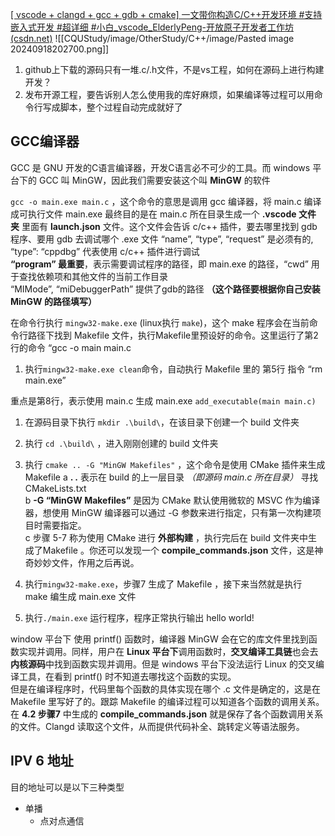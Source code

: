 [[ vscode + clangd + gcc + gdb + cmake] 一文带你构造C/C++开发环境 #支持嵌入式开发 #超详细 #小白_vscode_ElderlyPeng-开放原子开发者工作坊 (csdn.net)](https://openatomworkshop.csdn.net/66470558b12a9d168eb6ef88.html?dp_token=eyJ0eXAiOiJKV1QiLCJhbGciOiJIUzI1NiJ9.eyJpZCI6MTU4NzMxOSwiZXhwIjoxNzI3MjY2NTE3LCJpYXQiOjE3MjY2NjE3MTcsInVzZXJuYW1lIjoibTBfNzM1NTM0MTEifQ.UZjVDvc3gmLZiejC2102uvaeJDSNLGZ1AU66Czr96A0&spm=1001.2101.3001.6650.3&utm_medium=distribute.pc_relevant.none-task-blog-2%7Edefault%7EBlogCommendFromBaidu%7Eactivity-3-134235159-blog-115601111.235%5Ev43%5Epc_blog_bottom_relevance_base8&depth_1-utm_source=distribute.pc_relevant.none-task-blog-2%7Edefault%7EBlogCommendFromBaidu%7Eactivity-3-134235159-blog-115601111.235%5Ev43%5Epc_blog_bottom_relevance_base8&utm_relevant_index=6)
![[CQUStudy/image/OtherStudy/C++/image/Pasted image 20240918202700.png]] 

1. github上下载的源码只有一堆.c/.h文件，不是vs工程，如何在源码上进行构建开发？
2. 发布开源工程，要告诉别人怎么使用我的库好麻烦，如果编译等过程可以用命令行写成脚本，整个过程自动完成就好了
## GCC编译器
GCC 是 GNU 开发的C语言编译器，开发C语言必不可少的工具。而 windows 平台下的 GCC 叫 MinGW，因此我们需要安装这个叫 **MinGW** 的软件

`gcc -o main.exe main.c` ，这个命令的意思是调用 gcc 编译器，将 main.c 编译成可执行文件 main.exe
最终目的是在 main.c 所在目录生成一个 **.vscode 文件夹** 里面有 **launch.json** 文件。这个文件会告诉 c/c++ 插件，要去哪里找到 gdb 程序、要用 gdb 去调试哪个 .exe 文件
“name”, “type”, “request” 是必须有的, “type”: “cppdbg” 代表使用 c/c++ 插件进行调试  
**“program” 最重要**，表示需要调试程序的路径，即 main.exe 的路径，“cwd” 用于查找依赖项和其他文件的当前工作目录  
“MIMode”, “miDebuggerPath” 提供了gdb的路径 **（这个路径要根据你自己安装 MinGW 的路径填写）**

在命令行执行 `mingw32-make.exe` (linux执行 `make`)，这个 make 程序会在当前命令行路径下找到 Makefile 文件，执行Makefile里预设好的命令。这里运行了第2行的命令 “gcc -o main main.c
1. 执行`mingw32-make.exe clean`命令，自动执行 Makefile 里的 第5行 指令 “rm main.exe”


重点是第8行，表示使用 main.c 生成 main.exe
 `add_executable(main main.c)`


1. 在源码目录下执行 `mkdir .\build\`，在该目录下创建一个 build 文件夹
2. 执行 `cd .\build\` ，进入刚刚创建的 build 文件夹
3. 执行 `cmake .. -G "MinGW Makefiles"` ，这个命令是使用 CMake 插件来生成 Makefile
a **. .** 表示在 build 的上一层目录 _（即源码 main.c 所在目录）_ 寻找 CMakeLists.txt  
b **-G “MinGW Makefiles”** 是因为 CMake 默认使用微软的 MSVC 作为编译器，想使用 MinGW 编译器可以通过 -G 参数来进行指定，只有第一次构建项目时需要指定。  
c 步骤 5-7 称为使用 CMake 进行 **外部构建** ，执行完后在 build 文件夹中生成了Makefile 。你还可以发现一个 **compile_commands.json** 文件，这是神奇妙妙文件，作用之后再说。

1. 执行`mingw32-make.exe`，步骤7 生成了 Makefile ，接下来当然就是执行 make 编生成 main.exe 文件
2. 执行`./main.exe` 运行程序，程序正常执行输出 hello world!

window 平台下 使用 printf() 函数时，编译器 MinGW 会在它的库文件里找到函数实现并调用。同样，用户在 **Linux 平台下**调用函数时，**交叉编译工具链**也会去**内核源码**中找到函数实现并调用。但是 windows 平台下没法运行 Linux 的交叉编译工具，在看到 printf() 时不知道去哪找这个函数的实现。  
但是在编译程序时，代码里每个函数的具体实现在哪个 .c 文件是确定的，这是在 Makefile 里写好了的。跟踪 Makefile 的编译过程可以知道各个函数的调用关系。在 **4.2 步骤7** 中生成的 **compile_commands.json** 就是保存了各个函数调用关系的文件。Clangd 读取这个文件，从而提供代码补全、跳转定义等语法服务。

## IPV 6 地址
目的地址可以是以下三种类型
- 单播
	- 点对点通信
